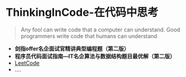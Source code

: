 # ThinkingInCode-在代码中思考

> Any fool can write code that a computer can understand. Good programmers write code that humans can understand 

- **剑指offer名企面试官精讲典型编程题（第二版）**
- **程序员代码面试指南—IT名企算法与数据结构题目最优解（第二版）** 
- [LeetCode](https://leetcode-cn.com/)
- ....